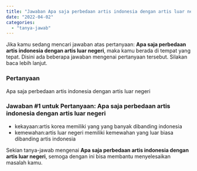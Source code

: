 ```yaml
---
title: "Jawaban Apa saja perbedaan artis indonesia dengan artis luar negeri"
date: "2022-04-02"
categories: 
  - "tanya-jawab"
---
```


Jika kamu sedang mencari jawaban atas pertanyaan: **Apa saja perbedaan artis indonesia dengan artis luar negeri**, maka kamu berada di tempat yang tepat. Disini ada beberapa jawaban mengenai pertanyaan tersebut. Silakan baca lebih lanjut.

### Pertanyaan

Apa saja perbedaan artis indonesia dengan artis luar negeri

### Jawaban #1 untuk Pertanyaan: Apa saja perbedaan artis indonesia dengan artis luar negeri

- kekayaan:artis korea memiliki yang yang banyak dibanding indonesia
- kemewahan:artis luar negeri memiliki kemewahan yang luar biasa dibanding artis indonesia

Sekian tanya-jawab mengenai **Apa saja perbedaan artis indonesia dengan artis luar negeri**, semoga dengan ini bisa membantu menyelesaikan masalah kamu.
